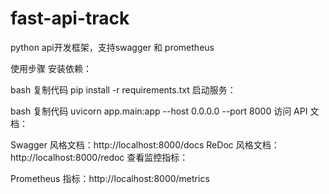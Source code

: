 # fast-api-track

python api开发框架，支持swagger 和 prometheus

使用步骤
安装依赖：

bash
复制代码
pip install -r requirements.txt
启动服务：

bash
复制代码
uvicorn app.main:app --host 0.0.0.0 --port 8000
访问 API 文档：

Swagger 风格文档：http://localhost:8000/docs
ReDoc 风格文档：http://localhost:8000/redoc
查看监控指标：

Prometheus 指标：http://localhost:8000/metrics

